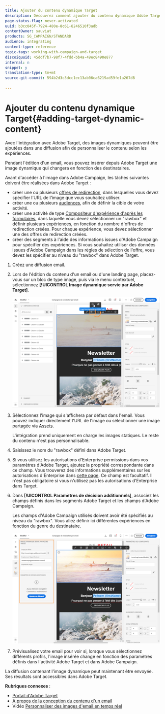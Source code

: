 ```yaml
---
title: Ajouter du contenu dynamique Target
description: Découvrez comment ajouter du contenu dynamique Adobe Target dans une de vos diffusions Adobe Campaign.
page-status-flag: never-activated
uuid: b3cc045f-7924-480e-8c61-8246510f3adb
contentOwner: sauviat
products: SG_CAMPAIGN/STANDARD
audience: integrating
content-type: reference
topic-tags: working-with-campaign-and-target
discoiquuid: 45ddf7b7-98f7-4fdd-bb4a-49ec8490e877
internal: n
snippet: y
translation-type: tm+mt
source-git-commit: 594b2d3c3dcc1ec13ab06ca6219ad59fe1a267d8

---
```



# Ajouter du contenu dynamique Target{#adding-target-dynamic-content}

Avec l'intégration avec Adobe Target, des images dynamiques peuvent être ajoutées dans une diffusion afin de personnaliser le contenu selon les expériences.

Pendant l'édition d'un email, vous pouvez insérer depuis Adobe Target une image dynamique qui changera en fonction des destinataires.

Avant d'accéder à l'image dans Adobe Campaign, les tâches suivantes doivent être réalisées dans Adobe Target :

* créer une ou plusieurs [offres de redirection](https://docs.adobe.com/content/help/en/target/using/experiences/offers/offer-redirect.html), dans lesquelles vous devez spécifier l'URL de l'image que vous souhaitez utiliser.
* créer une ou plusieurs [audiences](https://docs.adobe.com/content/help/en/target/using/audiences/create-audiences/audiences.html), afin de définir la cible de votre activité.
* créer une activité de type [Compositeur d'expérience d'après les formulaires](https://docs.adobe.com/content/help/en/target/using/experiences/form-experience-composer.html), dans laquelle vous devez sélectionner un "rawbox" et définir plusieurs expériences, en fonction du nombre d'offres de redirection créées. Pour chaque expérience, vous devez sélectionner une des offres de redirection créées.
* créer des segments à l'aide des informations issues d'Adobe Campaign pour spécifier des expériences. Si vous souhaitez utiliser des données issues d'Adobe Campaign dans les règles de sélection de l'offre, vous devez les spécifier au niveau du "rawbox" dans Adobe Target.

1. Créez une diffusion email.
1. Lors de l'édition du contenu d'un email ou d'une landing page, placez-vous sur un bloc de type image, puis via le menu contextuel, sélectionnez **[!UICONTROL Image dynamique servie par Adobe Target]**.

   ![](assets/tar_insert_dynamic_image.png)

1. Sélectionnez l'image qui s'affichera par défaut dans l'email. Vous pouvez indiquer directement l'URL de l'image ou sélectionner une image partagée via [Assets](../../integrating/using/working-with-campaign-and-assets-core-service.md).

   L'intégration prend uniquement en charge les images statiques. Le reste du contenu n'est pas personnalisable.

1. Saisissez le nom du "rawbox" défini dans Adobe Target.
1. Si vous utilisez les autorisations d'Enterprise permissions dans vos paramètres d'Adobe Target, ajoutez la propriété correspondante dans ce champ. Vous trouverez des informations supplémentaires sur les autorisations d'Enterprise dans [cette page](https://marketing.adobe.com/resources/help/en_US/target/target/properties-overview.html). Ce champ est facultatif. Il n'est pas obligatoire si vous n'utilisez pas les autorisations d'Enterprise dans Target.
1. Dans **[!UICONTROL Paramètres de décision additionnels]**, associez les champs définis dans les segments Adobe Target et les champs d'Adobe Campaign.

   Les champs d'Adobe Campaign utilisés doivent avoir été spécifiés au niveau du "rawbox". Vous allez définir ici différentes expériences en fonction du genre du destinataire.

   ![](assets/tar_additional_decisionning_parameters.png)

1. Prévisualisez votre email pour voir si, lorsque vous sélectionnez différents profils, l'image insérée change en fonction des paramètres définis dans l'activité Adobe Target et dans Adobe Campaign.

La diffusion contenant l'image dynamique peut maintenant être envoyée. Ses résultats sont accessibles dans Adobe Target.

**Rubriques connexes :**

* [Portail d'Adobe Target](https://marketing.adobe.com/resources/help/en_US/target/a4t/c_campaign_and_target.html)
* [A propos de la conception du contenu d'un email](../../designing/using/designing-content-in-adobe-campaign.md)
* Vidéo [Personnaliser des images d'email en temps réel](https://helpx.adobe.com/marketing-cloud/how-to/email-marketing.html)

